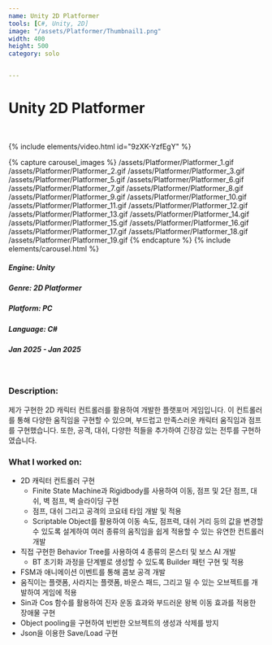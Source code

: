 ```yaml
---
name: Unity 2D Platformer
tools: [C#, Unity, 2D]
image: "/assets/Platformer/Thumbnail1.png"
width: 400
height: 500
category: solo


---
```

# Unity 2D Platformer
<br>

{% include elements/video.html id="9zXK-YzfEgY" %}

{% capture carousel_images %}
/assets/Platformer/Platformer_1.gif
/assets/Platformer/Platformer_2.gif
/assets/Platformer/Platformer_3.gif
/assets/Platformer/Platformer_5.gif
/assets/Platformer/Platformer_6.gif
/assets/Platformer/Platformer_7.gif
/assets/Platformer/Platformer_8.gif
/assets/Platformer/Platformer_9.gif
/assets/Platformer/Platformer_10.gif
/assets/Platformer/Platformer_11.gif
/assets/Platformer/Platformer_12.gif
/assets/Platformer/Platformer_13.gif
/assets/Platformer/Platformer_14.gif
/assets/Platformer/Platformer_15.gif
/assets/Platformer/Platformer_16.gif
/assets/Platformer/Platformer_17.gif
/assets/Platformer/Platformer_18.gif
/assets/Platformer/Platformer_19.gif
{% endcapture %}
{% include elements/carousel.html %}

##### Engine: Unity
##### Genre: 2D Platformer
##### Platform: PC
##### Language: C# 
##### Jan 2025 - Jan 2025

<br/>

### Description:
제가 구현한 2D 캐릭터 컨트롤러를 활용하여 개발한 플랫포머 게임입니다.
이 컨트롤러를 통해 다양한 움직임을 구현할 수 있으며, 부드럽고 만족스러운 캐릭터 움직임과 점프를 구현했습니다.
또한, 공격, 대쉬, 다양한 적들을 추가하여 긴장감 있는 전투를 구현하였습니다.
### What I worked on:
- 2D 캐릭터 컨트롤러 구현
    - Finite State Machine과 Rigidbody를 사용하여 이동, 점프 및 2단 점프, 대쉬, 벽 점프, 벽 슬라이딩 구현
    - 점프, 대쉬 그리고 공격의 코요테 타임 개발 및 적용
    - Scriptable Object를 활용하여 이동 속도, 점프력, 대쉬 거리 등의 값을 변경할 수 있도록 설계하여 여러 종류의 움직임을 쉽게 적용할 수 있는 유연한 컨트롤러 개발
- 직접 구현한 Behavior Tree를 사용하여 4 종류의 몬스터 및 보스 AI 개발
    - BT 초기화 과정을 단계별로 생성할 수 있도록 Builder 패턴 구현 및 적용
- FSM과 애니메이션 이벤트를 통해 콤보 공격 개발
- 움직이는 플랫폼, 사라지는 플랫폼, 바운스 패드, 그리고 밀 수 있는 오브젝트를 개발하여 게임에 적용
- Sin과 Cos 함수를 활용하여 진자 운동 효과와 부드러운 왕복 이동 효과를 적용한 장애물 구현
- Object pooling을 구현하여 빈번한 오브젝트의 생성과 삭제를 방지
- Json을 이용한 Save/Load 구현
